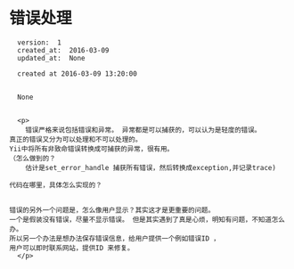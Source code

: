
  # 错误处理

      version:  1
      created_at:  2016-03-09
      updated_at:  None

      created at 2016-03-09 13:20:00 


      None


      <p>
      	错误严格来说包括错误和异常。 异常都是可以捕获的，可以认为是轻度的错误。
	真正的错误又分为可以处理和不可以处理的。 
	Yii中将所有非致命错误转换成可捕获的异常，很有用。 
	（怎么做到的？
		估计是set_error_handle 捕获所有错误，然后转换成exception,并记录trace)

	代码在哪里，具体怎么实现的？


	错误的另外一个问题是，怎么像用户显示？其实这才是更重要的问题。
	一个是假装没有错误，尽量不显示错误。 但是其实遇到了真是心烦，明知有问题，不知道怎么办。
	所以另一个办法是想办法保存错误信息，给用户提供一个例如错误ID ，
	用户可以即时联系网站，提供ID 来修复。
      </p>

  